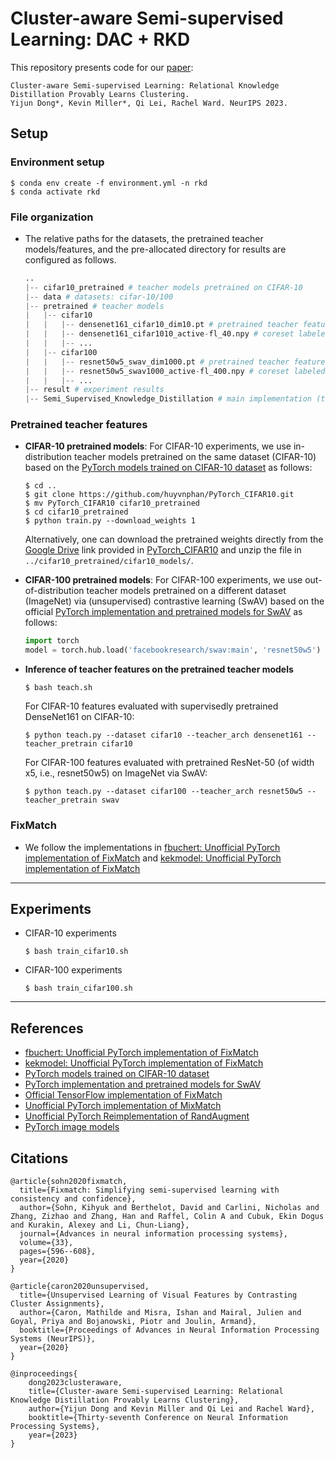 # Cluster-aware Semi-supervised Learning: DAC + RKD

This repository presents code for our [paper](https://arxiv.org/abs/2307.11030):
```
Cluster-aware Semi-supervised Learning: Relational Knowledge Distillation Provably Learns Clustering.
Yijun Dong*, Kevin Miller*, Qi Lei, Rachel Ward. NeurIPS 2023.
```

## Setup

### Environment setup
```
$ conda env create -f environment.yml -n rkd
$ conda activate rkd
```

### File organization
- The relative paths for the datasets, the pretrained teacher models/features, and the pre-allocated directory for results are configured as follows.
    ```python
    ..
    |-- cifar10_pretrained # teacher models pretrained on CIFAR-10 
    |-- data # datasets: cifar-10/100
    |-- pretrained # teacher models
    |   |-- cifar10
    |   |   |-- densenet161_cifar10_dim10.pt # pretrained teacher features
    |   |   |-- densenet161_cifar1010_active-fl_40.npy # coreset labeled samples selected via StochasticGreedy
    |   |   |-- ...
    |   |-- cifar100
    |   |   |-- resnet50w5_swav_dim1000.pt # pretrained teacher features
    |   |   |-- resnet50w5_swav1000_active-fl_400.npy # coreset labeled samples selected via StochasticGreedy
    |   |   |-- ...
    |-- result # experiment results
    |-- Semi_Supervised_Knowledge_Distillation # main implementation (this repo)
    ```

### Pretrained teacher features
- **CIFAR-10 pretrained models**:
    For CIFAR-10 experiments, we use in-distribution teacher models pretrained on the same dataset (CIFAR-10) based on the [PyTorch models trained on CIFAR-10 dataset](https://github.com/huyvnphan/PyTorch_CIFAR10.git) as follows:
    ```
    $ cd ..
    $ git clone https://github.com/huyvnphan/PyTorch_CIFAR10.git
    $ mv PyTorch_CIFAR10 cifar10_pretrained
    $ cd cifar10_pretrained
    $ python train.py --download_weights 1
    ```
    Alternatively, one can download the pretrained weights directly from the [Google Drive](https://drive.google.com/file/d/17fmN8eQdLpq2jIMQ_X0IXDPXfI9oVWgq/view) link provided in [PyTorch_CIFAR10](https://github/huyvnphan/PyTorch_CIFAR10) and unzip the file in `../cifar10_pretrained/cifar10_models/`.

- **CIFAR-100 pretrained models**: 
    For CIFAR-100 experiments, we use out-of-distribution teacher models pretrained on a different dataset (ImageNet) via (unsupervised) contrastive learning (SwAV) based on the official [PyTorch implementation and pretrained models for SwAV](https://github.com/facebookresearch/swav) as follows:
    ```python
    import torch
    model = torch.hub.load('facebookresearch/swav:main', 'resnet50w5')
    ```

- **Inference of teacher features on the pretrained teacher models**
    ```
    $ bash teach.sh
    ```
    For CIFAR-10 features evaluated with supervisedly pretrained DenseNet161 on CIFAR-10:
    ```
    $ python teach.py --dataset cifar10 --teacher_arch densenet161 --teacher_pretrain cifar10
    ```
    For CIFAR-100 features evaluated with pretrained ResNet-50 (of width x5, i.e., resnet50w5) on ImageNet via SwAV:
    ```
    $ python teach.py --dataset cifar100 --teacher_arch resnet50w5 --teacher_pretrain swav
    ```

### FixMatch
- We follow the implementations in [fbuchert: Unofficial PyTorch implementation of FixMatch](https://github.com/fbuchert/fixmatch-pytorch) and [kekmodel: Unofficial PyTorch implementation of FixMatch](https://github/kekmodel/FixMatch-pytorch)

----------------

## Experiments
- CIFAR-10 experiments
    ```
    $ bash train_cifar10.sh
    ```
- CIFAR-100 experiments
    ```
    $ bash train_cifar100.sh
    ```

----------------

## References
- [fbuchert: Unofficial PyTorch implementation of FixMatch](https://github.com/fbuchert/fixmatch-pytorch)
- [kekmodel: Unofficial PyTorch implementation of FixMatch](https://github/kekmodel/FixMatch-pytorch)
- [PyTorch models trained on CIFAR-10 dataset](https://github.com/huyvnphan/PyTorch_CIFAR10.git) 
- [PyTorch implementation and pretrained models for SwAV](https://github.com/facebookresearch/swav)
- [Official TensorFlow implementation of FixMatch](https://github.com/google-research/fixmatch)
- [Unofficial PyTorch implementation of MixMatch](https://github.com/YU1ut/MixMatch-pytorch)
- [Unofficial PyTorch Reimplementation of RandAugment](https://github.com/ildoonet/pytorch-randaugment)
- [PyTorch image models](https://github.com/rwightman/pytorch-image-models)

## Citations
```
@article{sohn2020fixmatch,
  title={Fixmatch: Simplifying semi-supervised learning with consistency and confidence},
  author={Sohn, Kihyuk and Berthelot, David and Carlini, Nicholas and Zhang, Zizhao and Zhang, Han and Raffel, Colin A and Cubuk, Ekin Dogus and Kurakin, Alexey and Li, Chun-Liang},
  journal={Advances in neural information processing systems},
  volume={33},
  pages={596--608},
  year={2020}
}

@article{caron2020unsupervised,
  title={Unsupervised Learning of Visual Features by Contrasting Cluster Assignments},
  author={Caron, Mathilde and Misra, Ishan and Mairal, Julien and Goyal, Priya and Bojanowski, Piotr and Joulin, Armand},
  booktitle={Proceedings of Advances in Neural Information Processing Systems (NeurIPS)},
  year={2020}
}

@inproceedings{
    dong2023clusteraware,
    title={Cluster-aware Semi-supervised Learning: Relational Knowledge Distillation Provably Learns Clustering},
    author={Yijun Dong and Kevin Miller and Qi Lei and Rachel Ward},
    booktitle={Thirty-seventh Conference on Neural Information Processing Systems},
    year={2023}
}
```

